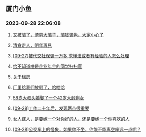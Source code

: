 ## 厦门小鱼 
### 2023-09-28 22:06:08

1. [又被骗了，渣男大骗子，骗钱骗色，大家小心了](http://bbs.xmfish.com/read-htm-tid-18080337.html)

2. [清倉走人，明年再見](http://bbs.xmfish.com/read-htm-tid-18080335.html)

3. [[09-27]被代交社保骗一万多,求懂法或者有经验的人怎么处理](http://bbs.xmfish.com/read-htm-tid-18080343.html)

4. [给不知道啥是企业年金的同学扫扫盲](http://bbs.xmfish.com/read-htm-tid-18080344.html)

5. [关于租房](http://bbs.xmfish.com/read-htm-tid-18080322.html)

6. [厂里给我们放假了，哈哈哈](http://bbs.xmfish.com/read-htm-tid-18080477.html)

7. [58岁大叔头婚娶了一个42岁大龄剩女](http://bbs.xmfish.com/read-htm-tid-18080553.html)

8. [[09-28]工作二十年后，发现两点很重要](http://bbs.xmfish.com/read-htm-tid-18080539.html)

9. [女人嫁人，是要嫁一个对你好的人，还是要嫁一个你喜欢的人](http://bbs.xmfish.com/read-htm-tid-18080354.html)

10. [[09-28]公交车上的怪象，如果你不坐，你能不能离空座远一点呢？](http://bbs.xmfish.com/read-htm-tid-18080531.html)

